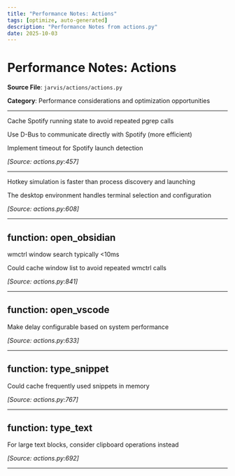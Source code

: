 ```yaml
---
title: "Performance Notes: Actions"
tags: [optimize, auto-generated]
description: "Performance Notes from actions.py"
date: 2025-10-03
---
```


# Performance Notes: Actions

**Source File**: `jarvis/actions/actions.py`

**Category**: Performance considerations and optimization opportunities

---

<a id="general-1"></a>

Cache Spotify running state to avoid repeated pgrep calls

Use D-Bus to communicate directly with Spotify (more efficient)

Implement timeout for Spotify launch detection

*[Source: actions.py:457]*

---

<a id="general-2"></a>

Hotkey simulation is faster than process discovery and launching

The desktop environment handles terminal selection and configuration

*[Source: actions.py:608]*

---

## function: open_obsidian

<a id="function:-open_obsidian-1"></a>

wmctrl window search typically <10ms

Could cache window list to avoid repeated wmctrl calls

*[Source: actions.py:841]*

---

## function: open_vscode

<a id="function:-open_vscode-1"></a>

Make delay configurable based on system performance

*[Source: actions.py:633]*

---

## function: type_snippet

<a id="function:-type_snippet-1"></a>

Could cache frequently used snippets in memory

*[Source: actions.py:767]*

---

## function: type_text

<a id="function:-type_text-1"></a>

For large text blocks, consider clipboard operations instead

*[Source: actions.py:692]*

---
